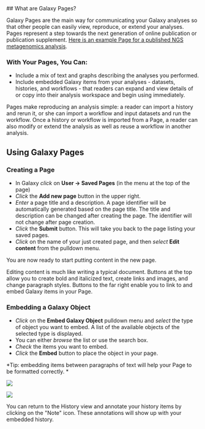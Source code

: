 <slot name="Learn/LinkBox" />
## What are Galaxy Pages?

Galaxy Pages are the main way for communicating your Galaxy analyses so that other people can easily view, reproduce, or extend your analyses. Pages represent a step towards the next generation of online publication or publication supplement.  [Here is an example Page for a published NGS metagenomics analysis](http://main.g2.bx.psu.edu/u/aun1/p/windshield-splatter).

### With Your Pages, You Can:

* Include a mix of text and graphs describing the analyses you performed.
* Include embedded Galaxy items from your analyses - datasets, histories, and workflows - that readers can expand and view details of or copy into their analysis workspace and begin using immediately. 

Pages make reproducing an analysis simple: a reader can import a history and rerun it, or she can import a workflow and input datasets and run the workflow. Once a history or workflow is imported from a Page, a reader can also modify or extend the analysis as well as reuse a workflow in another analysis.

## Using Galaxy Pages

### Creating a Page

* In Galaxy *click* on **User &rarr; Saved Pages** (in the menu at the top of the page) 
* *Click* the **Add new page** button in the upper right. 
* *Enter* a page title and a description.  A page identifier will be automatically generated based on the page title.  The title and description can be changed after creating the page.  The identifier will not change after page creation.
* *Click* the **Submit** button.  This will take you back to the page listing your saved pages.
* *Click* on the name of your just created page, and then *select* **Edit content** from the pulldown menu.

You are now ready to start putting content in the new page.

Editing content is much like writing a typical document. Buttons at the top allow you to create bold and italicized text, create links and images, and change paragraph styles. Buttons to the far right enable you to link to and embed Galaxy items in your Page.

### Embedding a Galaxy Object

* *Click* on the **Embed Galaxy Object** pulldown menu and *select* the type of object you want to embed.  A list of the available objects of the selected type is displayed.
* You can either *browse* the list or use the search box. 
* *Check* the items you want to embed.
* *Click* the **Embed** button to place the object in your page.

*Tip: embedding items between paragraphs of text will help your Page to be formatted correctly. *

![](/src/admin/training/galaxy-admin-tutorial/Galaxy_Misc_3.png)

![](/src/admin/training/galaxy-admin-tutorial/Galaxy_Misc_4.png)

You can return to the History view and annotate your history items by clicking on the "Note" icon. These annotations will show up with your embedded history.
